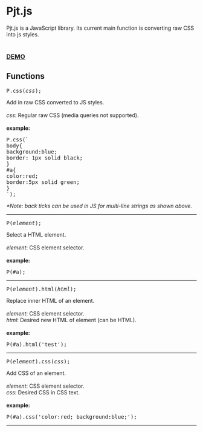 # Pjt.js
Pjt.js is a JavaScript library.  Its current main function is converting raw CSS into js styles.
<br>
<br>
### <a href="https://codepen.io/piwithewiwi/pen/pdOKma">DEMO</a>

## Functions
<pre>
P.css(<i>css</i>);
</pre>
Add in raw CSS converted to JS styles.
<br>
<br>
<i>css</i>: Regular raw CSS (media queries not supported).
<br>
<br>
<b>example:</b>
<pre>
P.css(`
body{
background:blue;
border: 1px solid black;
}
#a{
color:red;
border:5px solid green;
}
`);
</pre>
<i>*Note: back ticks can be used in JS for multi-line strings as shown above.</i>
<hr>
<pre>
P(<i>element</i>);
</pre>
Select a HTML element. 
<br>
<br>
<i>element</i>: CSS element selector.
<br>
<br>
<b>example:</b>
<pre>
P(#a);
</pre>
<hr>
<pre>
P(<i>element</i>).html(<i>html</i>);
</pre>
Replace inner HTML of an element. 
<br>
<br>
<i>element</i>: CSS element selector.
<br>
<i>html</i>: Desired new HTML of element (can be HTML).
<br>
<br>
<b>example:</b>
<br>
<pre>
P(#a).html('test');
</pre>
<hr>
<pre>
P(<i>element</i>).css(<i>css</i>);
</pre>
Add CSS of an element. 
<br>
<br>
<i>element</i>: CSS element selector.
<br>
<i>css</i>: Desired CSS in CSS text.
<br>
<br>
<b>example:</b>
<br>
<pre>
P(#a).css('color:red; background:blue;');
</pre>
<hr>
